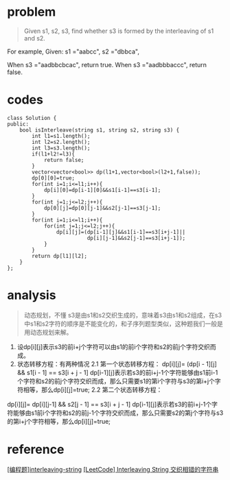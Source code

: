 # problem
>Given s1, s2, s3, find whether s3 is formed by the interleaving of s1 and s2.

For example,
Given:
s1 ="aabcc",
s2 ="dbbca",

When s3 ="aadbbcbcac", return true.
When s3 ="aadbbbaccc", return false.

# codes
```
class Solution {
public:
    bool isInterleave(string s1, string s2, string s3) {
        int l1=s1.length();
        int l2=s2.length();
        int l3=s3.length();
        if(l1+l2!=l3){
            return false;
        }
        vector<vector<bool>> dp(l1+1,vector<bool>(l2+1,false));
        dp[0][0]=true;
        for(int i=1;i<=l1;i++){
            dp[i][0]=dp[i-1][0]&&s1[i-1]==s3[i-1];
        }
        for(int j=1;j<=l2;j++){
            dp[0][j]=dp[0][j-1]&&s2[j-1]==s3[j-1];
        }
        for(int i=1;i<=l1;i++){
            for(int j=1;j<=l2;j++){
                dp[i][j]=(dp[i-1][j]&&s1[i-1]==s3[i+j-1]||
                          dp[i][j-1]&&s2[j-1]==s3[i+j-1]);
            }
        }
        return dp[l1][l2];
    }
};

```

# analysis
>动态规划，不懂
s3是由s1和s2交织生成的，意味着s3由s1和s2组成，在s3中s1和s2字符的顺序是不能变化的，和子序列题型类似，这种题我们一般是用动态规划来解。
1. 设dp[i][j]表示s3的前i+j个字符可以由s1的前i个字符和s2的前j个字符交织而成。
2. 状态转移方程：有两种情况
2.1 第一个状态转移方程：
dp[i][j]= (dp[i - 1][j] && s1[i - 1] == s3[i + j - 1]
dp[i-1][j]表示若s3的前i+j-1个字符能够由s1前i-1个字符和s2的前j个字符交织而成，那么只需要s1的第i个字符与s3的第i+j个字符相等，那么dp[i][j]=true;
2.2 第二个状态转移方程：

dp[i][j]= dp[i][j-1] && s2[j - 1] == s3[i + j - 1]
dp[i-1][j]表示若s3的前i+j-1个字符能够由s1前i个字符和s2的前j-1个字符交织而成，那么只需要s2的第j个字符与s3的第i+j个字符相等，那么dp[i][j]=true;


# reference
[[编程题]interleaving-string][1]
[[LeetCode] Interleaving String 交织相错的字符串][2]

[1]: https://www.nowcoder.com/questionTerminal/4d0f94617e454e2da23e660cded4d9e8
[2]: http://www.cnblogs.com/grandyang/p/4298664.html
